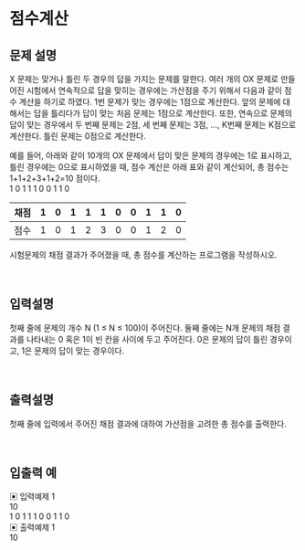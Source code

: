 # 점수계산

## 문제 설명
X 문제는 맞거나 틀린 두 경우의 답을 가지는 문제를 말한다. 여러 개의 OX 문제로 만들어진 시험에서 연속적으로 답을 맞히는 경우에는 가산점을 주기 위해서 다음과 같이 점수 계산을 하기로 하였다. 
1번 문제가 맞는 경우에는 1점으로 계산한다. 앞의 문제에 대해서는 답을 틀리다가 답이 맞는 처음 문제는 1점으로 계산한다. 
또한, 연속으로 문제의 답이 맞는 경우에서 두 번째 문제는 2점, 세 번째 문제는 3점, ..., K번째 문제는 K점으로 계산한다. 틀린 문제는 0점으로 계산한다. <br>

예를 들어, 아래와 같이 10개의 OX 문제에서 답이 맞은 문제의 경우에는 1로 표시하고, 틀린 경우에는 0으로 표시하였을 때, 점수 계산은 아래 표와 같이 계산되어, 총 점수는 1+1+2+3+1+2=10 점이다. <br>
1 0 1 1 1 0 0 1 1 0 <br>

| 채점 | 1 | 0 | 1 | 1 | 1 | 0 | 0 | 1 | 1 | 0 |
|----|---|---|---|---|---|---|---|---|---|---|
| 점수 | 1 | 0 | 1 | 2 | 3 | 0 | 0 | 1 | 2 | 0 |

시험문제의 채점 결과가 주어졌을 때, 총 점수를 계산하는 프로그램을 작성하시오.

<br>

## 입력설명
첫째 줄에 문제의 개수 N (1 ≤ N ≤ 100)이 주어진다. 둘째 줄에는 N개 문제의 채점 결과를 나타내는 0 혹은 1이 빈 칸을 사이에 두고 주어진다. 0은 문제의 답이 틀린 경우이고, 1은 문제의 답이 맞는 경우이다.

<br>

## 출력설명
첫째 줄에 입력에서 주어진 채점 결과에 대하여 가산점을 고려한 총 점수를 출력한다.

<br>

## 입출력 예
▣ 입력예제 1 <br>
10 <br>
1 0 1 1 1 0 0 1 1 0 <br>
▣ 출력예제 1 <br>
10 <br>